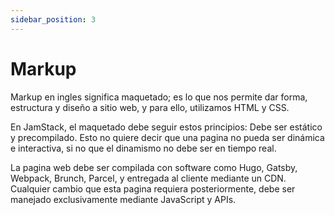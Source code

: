 ```yaml
---
sidebar_position: 3
---
```


# Markup


Markup en ingles significa maquetado; es lo que nos permite dar forma, estructura y diseño a sitio web, y para ello, utilizamos HTML y CSS.


En JamStack, el maquetado debe seguir estos principios: Debe ser estático y precompilado. Esto no quiere decir que una pagina no pueda ser dinámica e interactiva, si no que el dinamismo no debe ser en tiempo real.


La pagina web debe ser compilada con software como Hugo, Gatsby, Webpack, Brunch, Parcel, y entregada al cliente mediante un CDN. Cualquier cambio que esta pagina requiera posteriormente, debe ser manejado exclusivamente mediante JavaScript y APIs.